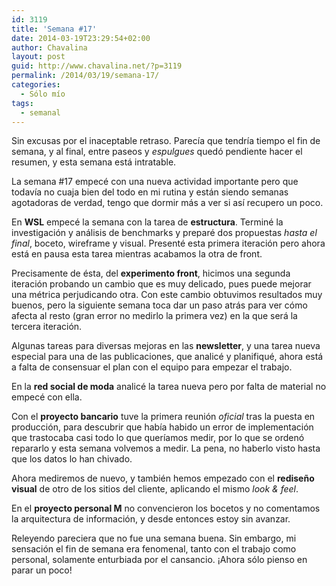 ```yaml
---
id: 3119
title: 'Semana #17'
date: 2014-03-19T23:29:54+02:00
author: Chavalina
layout: post
guid: http://www.chavalina.net/?p=3119
permalink: /2014/03/19/semana-17/
categories:
  - Sólo mío
tags:
  - semanal
---
```

Sin excusas por el inaceptable retraso. Parecía que tendría tiempo el fin de semana, y al final, entre paseos y  _espulgues_ quedó pendiente hacer el resumen, y esta semana está intratable.



La semana #17 empecé con una nueva actividad importante pero que todavía no cuaja bien del todo en mi rutina y están siendo semanas agotadoras de verdad, tengo que dormir más a ver si así recupero un poco.

En **WSL** empecé la semana con la tarea de **estructura**. Terminé la investigación y análisis de benchmarks y preparé dos propuestas _hasta el final_, boceto, wireframe y visual. Presenté esta primera iteración pero ahora está en pausa esta tarea mientras acabamos la otra de front.

Precisamente de ésta, del **experimento front**, hicimos una segunda iteración probando un cambio que es muy delicado, pues puede mejorar una métrica perjudicando otra. Con este cambio obtuvimos resultados muy buenos, pero la siguiente semana toca dar un paso atrás para ver cómo afecta al resto (gran error no medirlo la primera vez) en la que será la tercera iteración.

Algunas tareas para diversas mejoras en las **newsletter**, y una tarea nueva especial para una de las publicaciones, que analicé y planifiqué, ahora está a falta de consensuar el plan con el equipo para empezar el trabajo.

En la **red social de moda** analicé la tarea nueva pero por falta de material no empecé con ella.

Con el **proyecto bancario** tuve la primera reunión _oficial_ tras la puesta en producción, para descubrir que había habido un error de implementación que trastocaba casi todo lo que queríamos medir, por lo que se ordenó repararlo y esta semana volvemos a medir. La pena, no haberlo visto hasta que los datos lo han chivado.

Ahora mediremos de nuevo, y también hemos empezado con el **rediseño visual** de otro de los sitios del cliente, aplicando el mismo <em lang="en">look & feel</em>.

En el **proyecto personal M** no convencieron los bocetos y no comentamos la arquitectura de información, y desde entonces estoy sin avanzar.

Releyendo pareciera que no fue una semana buena. Sin embargo, mi sensación el fin de semana era fenomenal, tanto con el trabajo como personal, solamente enturbiada por el cansancio. ¡Ahora sólo pienso en parar un poco!